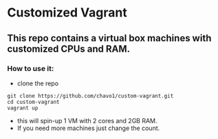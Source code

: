 # Customized Vagrant

## This repo contains a virtual box machines with customized CPUs and RAM.

### How to use it:

- clone the repo
```
git clone https://github.com/chavo1/custom-vagrant.git
cd custom-vagrant
vagrant up
```
- this will spin-up 1 VM with 2 cores and 2GB RAM.
- If you need more machines just change the count.